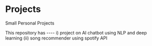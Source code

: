 # Projects
Small Personal Projects 

This repository has ---- i) project on AI chatbot using NLP and deep learning  (ii) song recommender using spotify API
